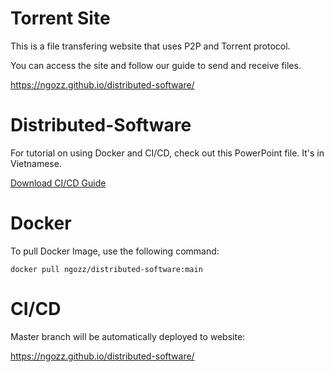 # Torrent Site
This is a file transfering website that uses P2P and Torrent protocol.

You can access the site and follow our guide to send and receive files.

https://ngozz.github.io/distributed-software/

# Distributed-Software
For tutorial on using Docker and CI/CD, check out this PowerPoint file. It's in Vietnamese.

[Download CI/CD Guide](https://raw.githubusercontent.com/ngozz/Distributed-Software/main/Distributed%20Software%20Docker%20CI%20CD%20Guide.pptx)

# Docker
To pull Docker Image, use the following command:

`docker pull ngozz/distributed-software:main`

# CI/CD
Master branch will be automatically deployed to website:

https://ngozz.github.io/distributed-software/
